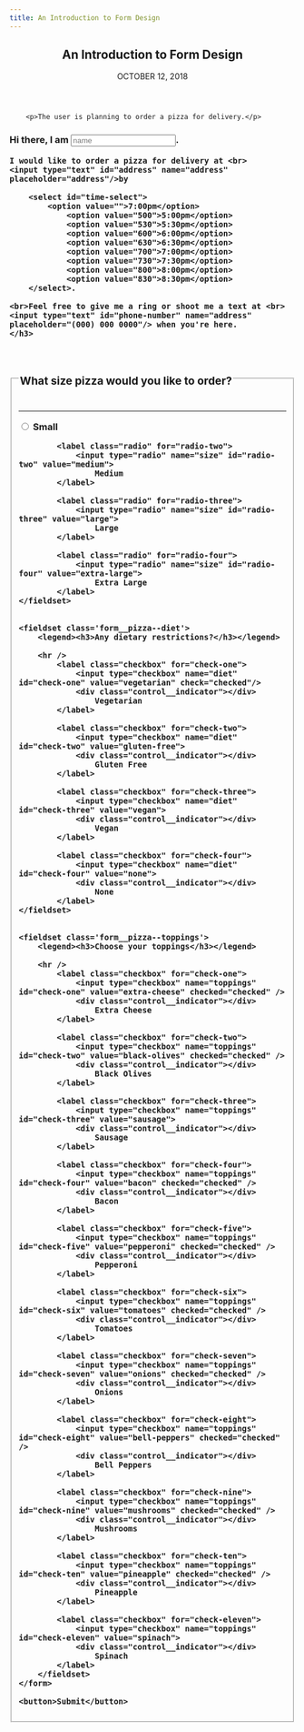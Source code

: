 ```yaml
---
title: An Introduction to Form Design
---
```

<main class='blogposts__container'>
	<header>
		<h2>An Introduction to Form Design</h2>
		<time datetime="2018-10-12">OCTOBER 12, 2018</time>
	</header>

		<p>The user is planning to order a pizza for delivery.</p>

<form class='personal-information'>
	<h3>Hi there, I am <input type="text" id="name" name="name" placeholder="name"/>.<br>

	I would like to order a pizza for delivery at <br>
	<input type="text" id="address" name="address" placeholder="address"/>by

		<select id="time-select">
			<option value="">7:00pm</option>
				<option value="500">5:00pm</option>
				<option value="530">5:30pm</option>
				<option value="600">6:00pm</option>
				<option value="630">6:30pm</option>
				<option value="700">7:00pm</option>
				<option value="730">7:30pm</option>
				<option value="800">8:00pm</option>
				<option value="830">8:30pm</option>
		</select>.

	<br>Feel free to give me a ring or shoot me a text at <br><input type="text" id="phone-number" name="address" placeholder="(000) 000 0000"/> when you're here.
	</h3>
</form>

<br>

<form class='form__container'>
	<fieldset class='form__pizza--size'>
		<legend><h3>What size pizza would you like to order?</h3></legend>
		<hr />
			<label class="radio" for="radio-one">
				<input type="radio" name="size" id="radio-one" value="small">
					Small
			</label>

			<label class="radio" for="radio-two">
				<input type="radio" name="size" id="radio-two" value="medium">
					Medium
			</label>

			<label class="radio" for="radio-three">
				<input type="radio" name="size" id="radio-three" value="large">
					Large
			</label>

			<label class="radio" for="radio-four">
				<input type="radio" name="size" id="radio-four" value="extra-large">
					Extra Large
			</label>
	</fieldset>


	<fieldset class='form__pizza--diet'>
		<legend><h3>Any dietary restrictions?</h3></legend>

		<hr />
			<label class="checkbox" for="check-one">
				<input type="checkbox" name="diet" id="check-one" value="vegetarian" check="checked"/>
				<div class="control__indicator"></div>
					Vegetarian
			</label>

			<label class="checkbox" for="check-two">
				<input type="checkbox" name="diet" id="check-two" value="gluten-free">
				<div class="control__indicator"></div>
					Gluten Free
			</label>

			<label class="checkbox" for="check-three">
				<input type="checkbox" name="diet" id="check-three" value="vegan">
				<div class="control__indicator"></div>
					Vegan
			</label>

			<label class="checkbox" for="check-four">
				<input type="checkbox" name="diet" id="check-four" value="none">
				<div class="control__indicator"></div>
					None
			</label>
	</fieldset>


	<fieldset class='form__pizza--toppings'>
		<legend><h3>Choose your toppings</h3></legend>

		<hr />
			<label class="checkbox" for="check-one">
				<input type="checkbox" name="toppings" id="check-one" value="extra-cheese" checked="checked" />
				<div class="control__indicator"></div>
					Extra Cheese
			</label>

			<label class="checkbox" for="check-two">
				<input type="checkbox" name="toppings" id="check-two" value="black-olives" checked="checked" />
				<div class="control__indicator"></div>
					Black Olives
			</label>

			<label class="checkbox" for="check-three">
				<input type="checkbox" name="toppings" id="check-three" value="sausage">
				<div class="control__indicator"></div>
					Sausage
			</label>

			<label class="checkbox" for="check-four">
				<input type="checkbox" name="toppings" id="check-four" value="bacon" checked="checked" />
				<div class="control__indicator"></div>
					Bacon
			</label>

			<label class="checkbox" for="check-five">
				<input type="checkbox" name="toppings" id="check-five" value="pepperoni" checked="checked" />
				<div class="control__indicator"></div>
					Pepperoni
			</label>

			<label class="checkbox" for="check-six">
				<input type="checkbox" name="toppings" id="check-six" value="tomatoes" checked="checked" />
				<div class="control__indicator"></div>
					Tomatoes
			</label>

			<label class="checkbox" for="check-seven">
				<input type="checkbox" name="toppings" id="check-seven" value="onions" checked="checked" />
				<div class="control__indicator"></div>
					Onions
			</label>

			<label class="checkbox" for="check-eight">
				<input type="checkbox" name="toppings" id="check-eight" value="bell-peppers" checked="checked" />
				<div class="control__indicator"></div>
					Bell Peppers
			</label>

			<label class="checkbox" for="check-nine">
				<input type="checkbox" name="toppings" id="check-nine" value="mushrooms" checked="checked" />
				<div class="control__indicator"></div>
					Mushrooms
			</label>

			<label class="checkbox" for="check-ten">
				<input type="checkbox" name="toppings" id="check-ten" value="pineapple" checked="checked" />
				<div class="control__indicator"></div>
					Pineapple
			</label>

			<label class="checkbox" for="check-eleven">
				<input type="checkbox" name="toppings" id="check-eleven" value="spinach">
				<div class="control__indicator"></div>
					Spinach
			</label>
		</fieldset>
	</form>

	<button>Submit</button>

</main>

